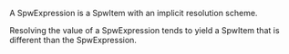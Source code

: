 A SpwExpression is a SpwItem with an implicit resolution scheme.

Resolving the value of a SpwExpression tends to yield a SpwItem that is different than the SpwExpression.